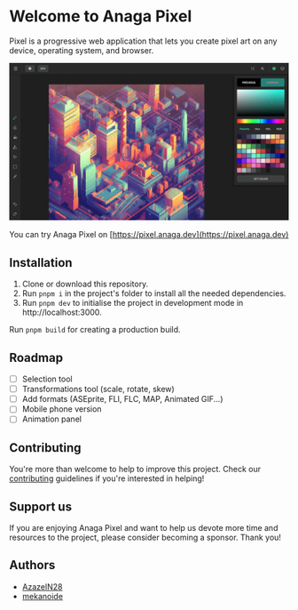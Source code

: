 # Welcome to Anaga Pixel

Pixel is a progressive web application that lets you create pixel art on any device, operating system, and browser.

![Anaga Pixel screenshot](https://github.com/anaga-dev/pixel/blob/main/assets/pixel_screenshot.png)

You can try Anaga Pixel on [https://pixel.anaga.dev](https://pixel.anaga.dev)

## Installation

1. Clone or download this repository.
2. Run `pnpm i` in the project's folder to install all the needed dependencies.
3. Run `pnpm dev` to initialise the project in development mode in http://localhost:3000.

Run `pnpm build` for creating a production build.

## Roadmap

* [ ] Selection tool
* [ ] Transformations tool (scale, rotate, skew)
* [ ] Add formats (ASEprite, FLI, FLC, MAP, Animated GIF...)
* [ ] Mobile phone version
* [ ] Animation panel

## Contributing

You're more than welcome to help to improve this project. Check our [contributing](https://github.com/anaga-dev/pixel/blob/main/CONTRIBUTING.md) guidelines if you're interested in helping!

## Support us

If you are enjoying Anaga Pixel and want to help us devote more time and resources to the project, please consider becoming a sponsor.
Thank you!

## Authors

* [AzazelN28](https://github.com/azazeln28)
* [mekanoide](https://github.com/mekanoide)
